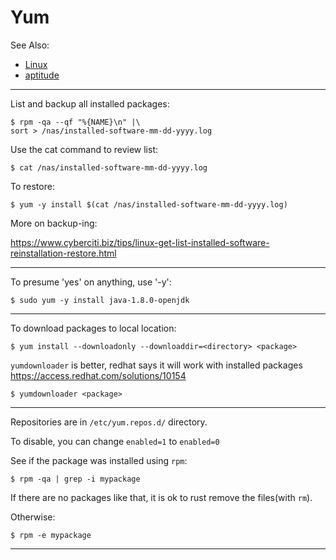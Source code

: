 # Yum

See Also:

 - [Linux](Linux.md)
 - [aptitude](aptitude.md)

---

List and backup all installed packages:

    $ rpm -qa --qf "%{NAME}\n" |\
    sort > /nas/installed-software-mm-dd-yyyy.log

Use the cat command to review list:

    $ cat /nas/installed-software-mm-dd-yyyy.log

To restore:

    $ yum -y install $(cat /nas/installed-software-mm-dd-yyyy.log)

More on backup-ing:

https://www.cyberciti.biz/tips/linux-get-list-installed-software-reinstallation-restore.html

---

To presume 'yes' on anything, use '-y':

    $ sudo yum -y install java-1.8.0-openjdk

---

To download packages to local location:

    $ yum install --downloadonly --downloaddir=<directory> <package>

`yumdownloader` is better, redhat says it will work with installed packages
https://access.redhat.com/solutions/10154

    $ yumdownloader <package>
    
---

Repositories are in `/etc/yum.repos.d/` directory.

To disable, you can change `enabled=1` to `enabled=0`

See if the package was installed using `rpm`:

    $ rpm -qa | grep -i mypackage
    
If there are no packages like that, it is ok to rust remove the files(with `rm`).    

Otherwise:

    $ rpm -e mypackage
    
---
